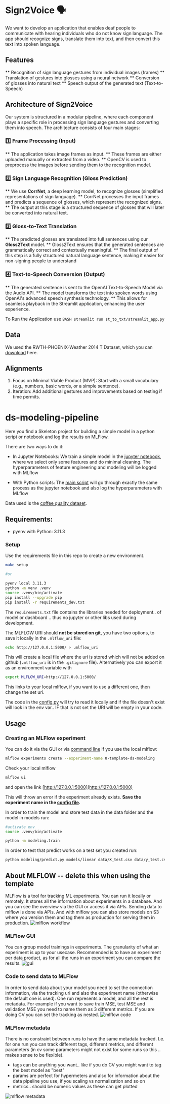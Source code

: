 # Sign2Voice 🗣️
We want to develop an application that enables deaf people to communicate with hearing individuals who do not know sign language. The app should recognize signs, translate them into text, and then convert this text into spoken language.

## Features
** Recognition of sign language gestures from individual images (frames)
** Translation of gestures into glosses using a neural network
** Conversion of glosses into natural text
** Speech output of the generated text (Text-to-Speech)

## Architecture of Sign2Voice
Our system is structured in a modular pipeline, where each component plays a specific role in processing sign language gestures and converting them into speech. The architecture consists of four main stages:

### 1️⃣ Frame Processing (Input)
** The application takes image frames as input.
** These frames are either uploaded manually or extracted from a video.
** OpenCV is used to preprocess the images before sending them to the recognition model.

### 2️⃣ Sign Language Recognition (Gloss Prediction)
** We use **CorrNet**, a deep learning model, to recognize glosses (simplified representations of sign language).
** CorrNet processes the input frames and predicts a sequence of glosses, which represent the recognized signs.
** The output at this stage is a structured sequence of glosses that will later be converted into natural text.

### 3️⃣ Gloss-to-Text Translation
** The predicted glosses are translated into full sentences using our **Gloss2Text** model.
** Gloss2Text ensures that the generated sentences are grammatically correct and contextually meaningful.
** The final output of this step is a fully structured natural language sentence, making it easier for non-signing people to understand

### 4️⃣ Text-to-Speech Conversion (Output)
** The generated sentence is sent to the OpenAI Text-to-Speech Model via the Audio API.
** The model transforms the text into spoken words using OpenAI's advanced speech synthesis technology.
** This allows for seamless playback in the Streamlit application, enhancing the user experience.


To Run the Application use ```BASH streamlit run st_to_txt/streamlit_app.py ```

## Data
We used the RWTH-PHOENIX-Weather 2014 T Dataset, which you can [download](https://www-i6.informatik.rwth-aachen.de/~koller/RWTH-PHOENIX-2014-T/) here.

## Alignments
1. Focus on Minimal Viable Product (MVP): Start with a small vocabulary (e.g., numbers, basic words, or a simple sentence).
2. Iteration: Add additional gestures and improvements based on testing if time permits.


# ds-modeling-pipeline

Here you find a Skeleton project for building a simple model in a python script or notebook and log the results on MLFlow.

There are two ways to do it: 
* In Jupyter Notebooks:
    We train a simple model in the [jupyter notebook](notebooks/EDA-and-modeling.ipynb), where we select only some features and do minimal cleaning. The hyperparameters of feature engineering and modeling will be logged with MLflow

* With Python scripts:
    The [main script](modeling/train.py) will go through exactly the same process as the jupyter notebook and also log the hyperparameters with MLflow

Data used is the [coffee quality dataset](https://github.com/jldbc/coffee-quality-database).

## Requirements:

- pyenv with Python: 3.11.3

### Setup

Use the requirements file in this repo to create a new environment.

```BASH
make setup

#or

pyenv local 3.11.3
python -m venv .venv
source .venv/bin/activate
pip install --upgrade pip
pip install -r requirements_dev.txt
```

The `requirements.txt` file contains the libraries needed for deployment.. of model or dashboard .. thus no jupyter or other libs used during development.

The MLFLOW URI should **not be stored on git**, you have two options, to save it locally in the `.mlflow_uri` file:

```BASH
echo http://127.0.0.1:5000/ > .mlflow_uri
```

This will create a local file where the uri is stored which will not be added on github (`.mlflow_uri` is in the `.gitignore` file). Alternatively you can export it as an environment variable with

```bash
export MLFLOW_URI=http://127.0.0.1:5000/
```

This links to your local mlflow, if you want to use a different one, then change the set uri.

The code in the [config.py](modeling/config.py) will try to read it locally and if the file doesn't exist will look in the env var.. IF that is not set the URI will be empty in your code.

## Usage

### Creating an MLFlow experiment

You can do it via the GUI or via [command line](https://www.mlflow.org/docs/latest/tracking.html#managing-experiments-and-runs-with-the-tracking-service-api) if you use the local mlflow:

```bash
mlflow experiments create --experiment-name 0-template-ds-modeling
```

Check your local mlflow

```bash
mlflow ui
```

and open the link [http://127.0.0.1:5000](http://127.0.0.1:5000)

This will throw an error if the experiment already exists. **Save the experiment name in the [config file](modeling/config.py).**

In order to train the model and store test data in the data folder and the model in models run:

```bash
#activate env
source .venv/bin/activate

python -m modeling.train
```

In order to test that predict works on a test set you created run:

```bash
python modeling/predict.py models/linear data/X_test.csv data/y_test.csv
```

## About MLFLOW -- delete this when using the template

MLFlow is a tool for tracking ML experiments. You can run it locally or remotely. It stores all the information about experiments in a database.
And you can see the overview via the GUI or access it via APIs. Sending data to mlflow is done via APIs. And with mlflow you can also store models on S3 where you version them and tag them as production for serving them in production.
![mlflow workflow](images/0_general_tracking_mlflow.png)

### MLFlow GUI

You can group model trainings in experiments. The granularity of what an experiment is up to your usecase. Recommended is to have an experiment per data product, as for all the runs in an experiment you can compare the results.
![gui](images/1_gui.png)

### Code to send data to MLFlow

In order to send data about your model you need to set the connection information, via the tracking uri and also the experiment name (otherwise the default one is used). One run represents a model, and all the rest is metadata. For example if you want to save train MSE, test MSE and validation MSE you need to name them as 3 different metrics.
If you are doing CV you can set the tracking as nested.
![mlflow code](images/2_code.png)

### MLFlow metadata

There is no constraint between runs to have the same metadata tracked. I.e. for one run you can track different tags, different metrics, and different parameters (in cv some parameters might not exist for some runs so this .. makes sense to be flexible).

- tags can be anything you want.. like if you do CV you might want to tag the best model as "best"
- params are perfect for hypermeters and also for information about the data pipeline you use, if you scaling vs normalization and so on
- metrics.. should be numeric values as these can get plotted

![mlflow metadata](images/3_metadata.png)
